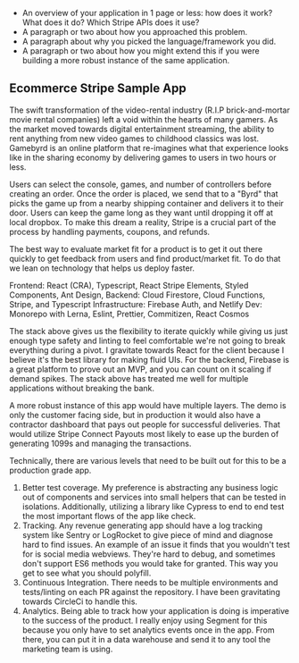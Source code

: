 - An overview of your application in 1 page or less: how does it work? What does it do? Which Stripe APIs does it use?
- A paragraph or two about how you approached this problem.
- A paragraph about why you picked the language/framework you did.
- A paragraph or two about how you might extend this if you were building a more robust instance of the same application.

## Ecommerce Stripe Sample App

The swift transformation of the video-rental industry (R.I.P brick-and-mortar movie rental companies) left a void within the hearts of many gamers. As the market moved towards digital entertainment streaming, the ability to rent anything from new video games to childhood classics was lost. Gamebyrd is an online platform that re-imagines what that experience looks like in the sharing economy by delivering games to users in two hours or less.

Users can select the console, games, and number of controllers before creating an order. Once the order is placed, we send that to a "Byrd" that picks the game up from a nearby shipping container and delivers it to their door. Users can keep the game long as they want until dropping it off at local dropbox. To make this dream a reality, Stripe is a crucial part of the process by handling payments, coupons, and refunds.

The best way to evaluate market fit for a product is to get it out there quickly to get feedback from users and find product/market fit. To do that we lean on technology that helps us deploy faster.

Frontend: React (CRA), Typescript, React Stripe Elements, Styled Components, Ant Design,
Backend: Cloud Firestore, Cloud Functions, Stripe, and Typescript
Infrastructure: Firebase Auth, and Netlify
Dev: Monorepo with Lerna, Eslint, Prettier, Commitizen, React Cosmos

The stack above gives us the flexibility to iterate quickly while giving us just enough type safety and linting to feel comfortable we're not going to break everything during a pivot. I gravitate towards React for the client because I believe it's the best library for making fluid UIs. For the backend, Firebase is a great platform to prove out an MVP, and you can count on it scaling if demand spikes. The stack above has treated me well for multiple applications without breaking the bank.

A more robust instance of this app would have multiple layers. The demo is only the customer facing side, but in production it would also have a contractor dashboard that pays out people for successful deliveries. That would utilize Stripe Connect Payouts most likely to ease up the burden of generating 1099s and managing the transactions.

Technically, there are various levels that need to be built out for this to be a production grade app.

1. Better test coverage. My preference is abstracting any business logic out of components and services into small helpers that can be tested in isolations. Additionally, utilizing a library like Cypress to end to end test the most important flows of the app like check.
2. Tracking. Any revenue generating app should have a log tracking system like Sentry or LogRocket to give piece of mind and diagnose hard to find issues. An example of an issue it finds that you wouldn't test for is social media webviews. They're hard to debug, and sometimes don't support ES6 methods you would take for granted. This way you get to see what you should polyfill.
3. Continuous Integration. There needs to be multiple environments and tests/linting on each PR against the repository. I have been gravitating towards CircleCi to handle this.
4. Analytics. Being able to track how your application is doing is imperative to the success of the product. I really enjoy using Segment for this because you only have to set analytics events once in the app. From there, you can put it in a data warehouse and send it to any tool the marketing team is using.
